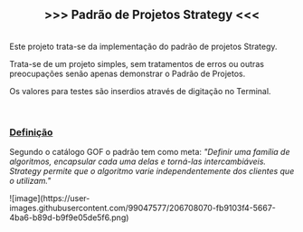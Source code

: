 <h2 style="text-align: center;"><strong>&gt;&gt;&gt; Padr&atilde;o de Projetos Strategy &lt;&lt;&lt;</strong></h2>

<p><br />
Este projeto trata-se da implementa&ccedil;&atilde;o do padr&atilde;o de projetos Strategy.</p>

<p>Trata-se de um projeto simples, sem tratamentos de erros ou outras preocupa&ccedil;&otilde;es sen&atilde;o apenas demonstrar o Padr&atilde;o de Projetos.</p>

<p>Os valores para testes s&atilde;o inserdios atrav&eacute;s de digita&ccedil;&atilde;o no Terminal.</p>

<p>&nbsp;</p>

<h3><u>Defini&ccedil;&atilde;o</u></h3>

<p>Segundo o cat&aacute;logo GOF o padr&atilde;o tem como meta: <em>&quot;Definir uma fam&iacute;lia de algoritmos, encapsular cada uma delas e torn&aacute;-las intercambi&aacute;veis. Strategy permite que o algoritmo varie independentemente dos clientes que o utilizam.&quot;</em></p>

<p>![image](https://user-images.githubusercontent.com/99047577/206708070-fb9103f4-5667-4ba6-b89d-b9f9e05de5f6.png)<br />
&nbsp;</p>

<address>&nbsp;</address>
